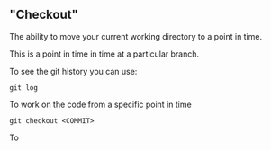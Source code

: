## "Checkout"
The ability to move your current working directory to a point in time.

This is a point in time in time at a particular branch.

To see the git history you can use:

```
git log
```

To work on the code from a specific point in time

```
git checkout <COMMIT>
```

To

